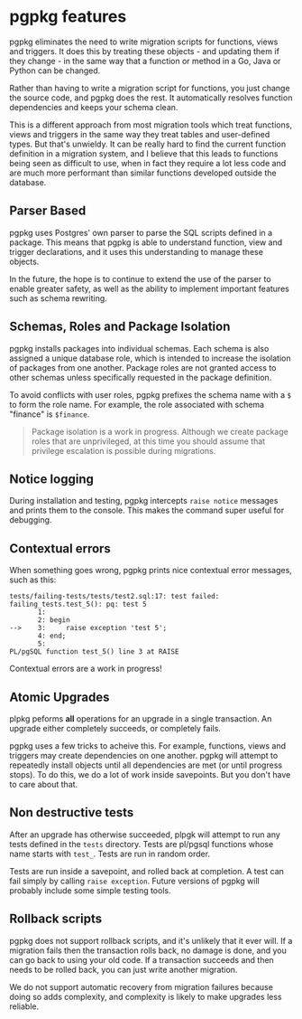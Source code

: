 # pgpkg features

pgpkg eliminates the need to write migration scripts for functions, views  and triggers.
It does this by treating these objects  - and updating them if they change - in the same way that a
function or method in a Go, Java or Python can be changed.

Rather than having to write a migration script for functions, you just change the source code, and
pgpkg does the rest. It automatically resolves function dependencies and keeps your schema clean.

This is a different approach from most migration tools which treat functions, views and
triggers in the same way they treat tables and user-defined types. But that's unwieldy.
It can be really hard to find the current function definition in a migration system,
and I believe that this leads to functions being seen as difficult to use, when in fact
they require a lot less code and are much more performant than similar functions developed
outside the database.

## Parser Based

pgpkg uses Postgres' own parser to parse the SQL scripts defined in a package. This means
that pgpkg is able to understand function, view and trigger declarations, and it uses this
understanding to manage these objects.

In the future, the hope is to continue to extend the use of the parser to enable greater safety,
as well as the ability to implement important features such as schema rewriting.

## Schemas, Roles and Package Isolation

pgpkg installs packages into individual schemas. Each schema is also assigned a unique database role,
which is intended to increase the isolation of packages from one another. Package roles are not
granted access to other schemas unless specifically requested in the package definition.

To avoid conflicts with user roles, pgpkg prefixes the schema name with a `$` to form the role name.
For example, the role associated with schema "finance" is `$finance`.

> Package isolation is a work in progress. Although we create package roles that are unprivileged,
> at this time you should assume that privilege escalation is possible during migrations.

## Notice logging

During installation and testing, pgpkg intercepts `raise notice` messages and prints them to the
console. This makes the command super useful for debugging.

## Contextual errors

When something goes wrong, pgpkg prints nice contextual error messages, such as this:

    tests/failing-tests/tests/test2.sql:17: test failed: failing_tests.test_5(): pq: test 5
           1:
           2: begin
    -->    3:     raise exception 'test 5';
           4: end;
           5:
    PL/pgSQL function test_5() line 3 at RAISE

Contextual errors are a work in progress!

## Atomic Upgrades

plpkg peforms **all** operations for an upgrade in a single transaction. An upgrade either completely
succeeds, or completely fails.

pgpkg uses a few tricks to acheive this. For example, functions, views and triggers may create dependencies on one
another. pgpkg will attempt to repeatedly install objects until all dependencies are met (or until progress stops).
To do this, we do a lot of work inside savepoints. But you don't have to care about that.

## Non destructive tests

After an upgrade has otherwise succeeded, plpgk will attempt to run any tests defined in the `tests`
directory. Tests are pl/pgsql functions whose name starts with `test_`. Tests are run in random order.

Tests are run inside a savepoint, and rolled back at completion. A test can fail simply by calling
`raise exception`. Future versions of pgpkg will probably include some simple testing tools.

## Rollback scripts

pgpkg does not support rollback scripts, and it's unlikely that it ever will. If a migration fails then
the transaction rolls back, no damage is done, and you can go back to using your old code. If a transaction
succeeds and then needs to be rolled back, you can just write another migration.

We do not support automatic recovery from migration failures because doing so adds complexity, and complexity
is likely to make upgrades less reliable.